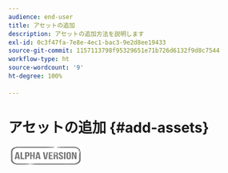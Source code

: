 ```yaml
---
audience: end-user
title: アセットの追加
description: アセットの追加方法を説明します
exl-id: 0c3f47fa-7e8e-4ec1-bac3-9e2d8ee19433
source-git-commit: 1157113798f95329651e71b726d6132f9d8c7544
workflow-type: ht
source-wordcount: '9'
ht-degree: 100%

---
```


# アセットの追加 {#add-assets}

![](../assets/do-not-localize/badge.png)

